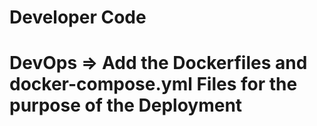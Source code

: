 # **Developer Code**
# **DevOps** => Add the Dockerfiles and docker-compose.yml Files for the purpose of the Deployment



